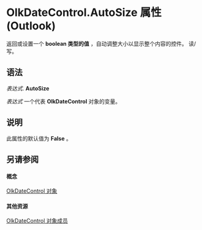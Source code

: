 
# OlkDateControl.AutoSize 属性 (Outlook)

返回或设置一个 **boolean 类型的值** ，自动调整大小以显示整个内容的控件。 读/写。


## 语法

 _表达式_. **AutoSize**

 _表达式_ 一个代表 **OlkDateControl** 对象的变量。


## 说明

此属性的默认值为 **False** 。


## 另请参阅


#### 概念


[OlkDateControl 对象](bd0c6bbe-c348-c748-41fe-0cf7ecebcc1e.md)
#### 其他资源


[OlkDateControl 对象成员](6bc09aee-2f4e-5042-a653-52c0c09068c5.md)